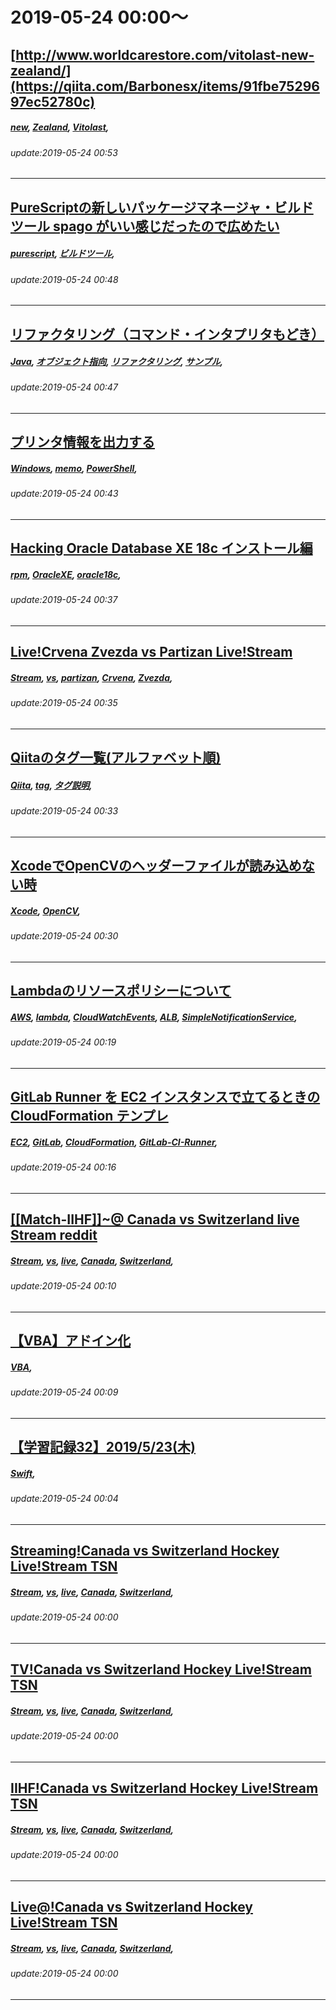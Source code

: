 # 2019-05-24 00:00～
## [http://www.worldcarestore.com/vitolast-new-zealand/](https://qiita.com/Barbonesx/items/91fbe7529697ec52780c)
##### [new](https://qiita.com/tags/new), [Zealand](https://qiita.com/tags/Zealand), [Vitolast](https://qiita.com/tags/Vitolast), 
###### update:2019-05-24 00:53
---
## [PureScriptの新しいパッケージマネージャ・ビルドツール spago がいい感じだったので広めたい](https://qiita.com/amderbar/items/60f18250423499225b70)
##### [purescript](https://qiita.com/tags/purescript), [ビルドツール](https://qiita.com/tags/ビルドツール), 
###### update:2019-05-24 00:48
---
## [リファクタリング（コマンド・インタプリタもどき）](https://qiita.com/k73i55no5/items/e17e2c8f067ea32b986d)
##### [Java](https://qiita.com/tags/Java), [オブジェクト指向](https://qiita.com/tags/オブジェクト指向), [リファクタリング](https://qiita.com/tags/リファクタリング), [サンプル](https://qiita.com/tags/サンプル), 
###### update:2019-05-24 00:47
---
## [プリンタ情報を出力する](https://qiita.com/narishi1972/items/a4bb164b61d78d9cba1c)
##### [Windows](https://qiita.com/tags/Windows), [memo](https://qiita.com/tags/memo), [PowerShell](https://qiita.com/tags/PowerShell), 
###### update:2019-05-24 00:43
---
## [Hacking Oracle Database XE 18c インストール編](https://qiita.com/yamada-hakase/items/864fefdb039bc19e2e8c)
##### [rpm](https://qiita.com/tags/rpm), [OracleXE](https://qiita.com/tags/OracleXE), [oracle18c](https://qiita.com/tags/oracle18c), 
###### update:2019-05-24 00:37
---
## [Live!Crvena Zvezda vs Partizan Live!Stream](https://qiita.com/kavyello/items/f2d13c08f6cef5fef3c4)
##### [Stream](https://qiita.com/tags/Stream), [vs](https://qiita.com/tags/vs), [partizan](https://qiita.com/tags/partizan), [Crvena](https://qiita.com/tags/Crvena), [Zvezda](https://qiita.com/tags/Zvezda), 
###### update:2019-05-24 00:35
---
## [Qiitaのタグ一覧(アルファベット順)](https://qiita.com/j5c8k6m8/items/5601e2f8fbe16887de68)
##### [Qiita](https://qiita.com/tags/Qiita), [tag](https://qiita.com/tags/tag), [タグ説明](https://qiita.com/tags/タグ説明), 
###### update:2019-05-24 00:33
---
## [XcodeでOpenCVのヘッダーファイルが読み込めない時](https://qiita.com/acchan_ar/items/5a76d159b5a79d7d7769)
##### [Xcode](https://qiita.com/tags/Xcode), [OpenCV](https://qiita.com/tags/OpenCV), 
###### update:2019-05-24 00:30
---
## [Lambdaのリソースポリシーについて](https://qiita.com/hshota28/items/91c0b51ce3c9288a3da9)
##### [AWS](https://qiita.com/tags/AWS), [lambda](https://qiita.com/tags/lambda), [CloudWatchEvents](https://qiita.com/tags/CloudWatchEvents), [ALB](https://qiita.com/tags/ALB), [SimpleNotificationService](https://qiita.com/tags/SimpleNotificationService), 
###### update:2019-05-24 00:19
---
## [GitLab Runner を EC2 インスタンスで立てるときの CloudFormation テンプレ](https://qiita.com/syoimin/items/3378521590f9e5d1b2ac)
##### [EC2](https://qiita.com/tags/EC2), [GitLab](https://qiita.com/tags/GitLab), [CloudFormation](https://qiita.com/tags/CloudFormation), [GitLab-CI-Runner](https://qiita.com/tags/GitLab-CI-Runner), 
###### update:2019-05-24 00:16
---
## [[[Match-IIHF]]~@ Canada vs Switzerland live Stream reddit](https://qiita.com/Eishockey/items/d3a0dbc58d650249cf1d)
##### [Stream](https://qiita.com/tags/Stream), [vs](https://qiita.com/tags/vs), [live](https://qiita.com/tags/live), [Canada](https://qiita.com/tags/Canada), [Switzerland](https://qiita.com/tags/Switzerland), 
###### update:2019-05-24 00:10
---
## [【VBA】アドイン化](https://qiita.com/archboys/items/534bd4d7bc2d98eb7fc2)
##### [VBA](https://qiita.com/tags/VBA), 
###### update:2019-05-24 00:09
---
## [【学習記録32】2019/5/23(木)](https://qiita.com/daiten0/items/4fb36ab88fa494ffd6e1)
##### [Swift](https://qiita.com/tags/Swift), 
###### update:2019-05-24 00:04
---
## [Streaming!Canada vs Switzerland Hockey Live!Stream TSN](https://qiita.com/hockey-livetv/items/c803b5e1868710eaf3f5)
##### [Stream](https://qiita.com/tags/Stream), [vs](https://qiita.com/tags/vs), [live](https://qiita.com/tags/live), [Canada](https://qiita.com/tags/Canada), [Switzerland](https://qiita.com/tags/Switzerland), 
###### update:2019-05-24 00:00
---
## [TV!Canada vs Switzerland Hockey Live!Stream TSN](https://qiita.com/hockey-livetv/items/45995430d5c861211cba)
##### [Stream](https://qiita.com/tags/Stream), [vs](https://qiita.com/tags/vs), [live](https://qiita.com/tags/live), [Canada](https://qiita.com/tags/Canada), [Switzerland](https://qiita.com/tags/Switzerland), 
###### update:2019-05-24 00:00
---
## [IIHF!Canada vs Switzerland Hockey Live!Stream TSN](https://qiita.com/hockey-livetv/items/5c460231b8b31df5788e)
##### [Stream](https://qiita.com/tags/Stream), [vs](https://qiita.com/tags/vs), [live](https://qiita.com/tags/live), [Canada](https://qiita.com/tags/Canada), [Switzerland](https://qiita.com/tags/Switzerland), 
###### update:2019-05-24 00:00
---
## [Live@!Canada vs Switzerland Hockey Live!Stream TSN](https://qiita.com/hockey-livetv/items/069d5e1be7cec0aa4235)
##### [Stream](https://qiita.com/tags/Stream), [vs](https://qiita.com/tags/vs), [live](https://qiita.com/tags/live), [Canada](https://qiita.com/tags/Canada), [Switzerland](https://qiita.com/tags/Switzerland), 
###### update:2019-05-24 00:00
---





